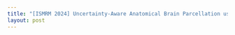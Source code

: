```yaml
---
title: "[ISMRM 2024] Uncertainty-Aware Anatomical Brain Parcellation using Di usion MRI"
layout: post
---
```


